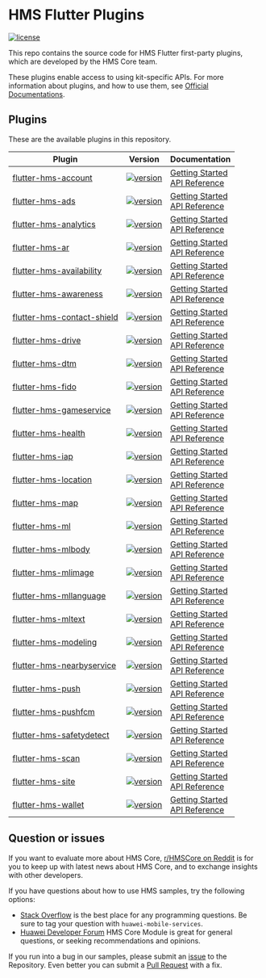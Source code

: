 # HMS Flutter Plugins

[![license](https://img.shields.io/badge/license-Apache--2.0-green)](./LICENSE)

This repo contains the source code for HMS Flutter first-party plugins, which are developed by the HMS Core team.

These plugins enable access to using kit-specific APIs. For more information
about plugins, and how to use them, see
[Official Documentations](https://developer.huawei.com/consumer/en/doc/overview/HMS-Core-Plugin?ha_source=hms1).

## Plugins

These are the available plugins in this repository.

| Plugin | Version | Documentation |
|---|---|---|
| [flutter-hms-account](./flutter-hms-account) | [![version](https://img.shields.io/pub/v/huawei_account?style=for-the-badge)](https://pub.dev/packages/huawei_account) | [Getting Started](https://developer.huawei.com/consumer/en/doc/development/HMS-Plugin-Guides/prepare-dev-env-0000001050727032?ha_source=hms1) <br/> [API Reference](https://developer.huawei.com/consumer/en/doc/development/HMS-Plugin-References/overview-0000001051087484?ha_source=hms1) |
| [flutter-hms-ads](./flutter-hms-ads) | [![version](https://img.shields.io/pub/v/huawei_ads?style=for-the-badge)](https://pub.dev/packages/huawei_ads) | [Getting Started](https://developer.huawei.com/consumer/en/doc/development/HMS-Plugin-Guides/preparedevenv-0000001050196443?ha_source=hms1) <br/> [API Reference](https://developer.huawei.com/consumer/en/doc/development/HMS-Plugin-References/overview-0000001051055789?ha_source=hms1) |
| [flutter-hms-analytics](./flutter-hms-analytics) | [![version](https://img.shields.io/pub/v/huawei_analytics?style=for-the-badge)](https://pub.dev/packages/huawei_analytics) | [Getting Started](https://developer.huawei.com/consumer/en/doc/development/HMS-Plugin-Guides/preparing-dev-env-0000001050169140?ha_source=hms1) <br/> [API Reference](https://developer.huawei.com/consumer/en/doc/development/HMS-Plugin-References/overview-0000001050176764?ha_source=hms1) |
| [flutter-hms-ar](./flutter-hms-ar) | [![version](https://img.shields.io/pub/v/huawei_ar?style=for-the-badge)](https://pub.dev/packages/huawei_ar) | [Getting Started](https://developer.huawei.com/consumer/en/doc/development/HMS-Plugin-Guides/preparing-the-dev-env-0000001058904505?ha_source=hms1) <br/> [API Reference](https://developer.huawei.com/consumer/en/doc/development/HMS-Plugin-References/flutter-apis-overview-0000001059271506?ha_source=hms1) |
| [flutter-hms-availability](./flutter-hms-availability) | [![version](https://img.shields.io/pub/v/huawei_hmsavailability?style=for-the-badge)](https://pub.dev/packages/huawei_hmsavailability) | [Getting Started](https://developer.huawei.com/consumer/en/doc/development/HMS-Plugin-Guides/introduction-0000001128351789?ha_source=hms1) <br/> [API Reference](https://developer.huawei.com/consumer/en/doc/development/HMS-Plugin-References-V1/overview-0000001081433280-V1?ha_source=hms1) |
| [flutter-hms-awareness](./flutter-hms-awareness) | [![version](https://img.shields.io/pub/v/huawei_awareness?style=for-the-badge)](https://pub.dev/packages/huawei_awareness) | [Getting Started](https://developer.huawei.com/consumer/en/doc/development/HMS-Plugin-Guides/preparing-dev-environment-0000001073460239?ha_source=hms1) <br/> [API Reference](https://developer.huawei.com/consumer/en/doc/development/HMS-Plugin-References/overview-0000001074252416?ha_source=hms1) |
| [flutter-hms-contact-shield](./flutter-hms-contact-shield) | [![version](https://img.shields.io/pub/v/huawei_contactshield?style=for-the-badge)](https://pub.dev/packages/huawei_contactshield) | [Getting Started](https://developer.huawei.com/consumer/en/doc/development/HMS-Plugin-Guides/prepare-dev-env-0000001063534692?ha_source=hms1) <br/> [API Reference](https://developer.huawei.com/consumer/en/doc/development/HMS-Plugin-References-V1/overview-0000001063989606-V1?ha_source=hms1) |
| [flutter-hms-drive](./flutter-hms-drive) | [![version](https://img.shields.io/pub/v/huawei_drive?style=for-the-badge)](https://pub.dev/packages/huawei_drive) | [Getting Started](https://developer.huawei.com/consumer/en/doc/development/HMS-Plugin-Guides/introduction-0000001077725482?ha_source=hms1) <br/> [API Reference](https://developer.huawei.com/consumer/en/doc/development/HMS-Plugin-References-V1/overview-0000001096843987-V1?ha_source=hms1) |
| [flutter-hms-dtm](./flutter-hms-dtm) | [![version](https://img.shields.io/pub/v/huawei_dtm?style=for-the-badge)](https://pub.dev/packages/huawei_dtm) | [Getting Started](https://developer.huawei.com/consumer/en/doc/development/HMS-Plugin-Guides/prepare-dev-env-0000001062877462?ha_source=hms1) <br/> [API Reference](https://developer.huawei.com/consumer/en/doc/development/HMS-Plugin-References/hms-dtm-0000001062337272?ha_source=hms1) |
| [flutter-hms-fido](./flutter-hms-fido) | [![version](https://img.shields.io/pub/v/huawei_fido?style=for-the-badge)](https://pub.dev/packages/huawei_fido) | [Getting Started](https://developer.huawei.com/consumer/en/doc/development/HMS-Plugin-Guides/introduction-0000001096579081?ha_source=hms1) <br/> [API Reference](https://developer.huawei.com/consumer/en/doc/development/HMS-Plugin-References-V1/overview-0000001096697417-V1?ha_source=hms1) |
| [flutter-hms-gameservice](./flutter-hms-gameservice) | [![version](https://img.shields.io/pub/v/huawei_gameservice?style=for-the-badge)](https://pub.dev/packages/huawei_gameservice) | [Getting Started](https://developer.huawei.com/consumer/en/doc/development/HMS-Plugin-Guides-V1/introduction-0000001080980430-V1?ha_source=hms1) <br/> [API Reference](https://developer.huawei.com/consumer/en/doc/development/HMS-Plugin-References-V1/flutter-apis-overview-0000001080990190-V1?ha_source=hms1) |
| [flutter-hms-health](./flutter-hms-health) | [![version](https://img.shields.io/pub/v/huawei_health?style=for-the-badge)](https://pub.dev/packages/huawei_health) | [Getting Started](https://developer.huawei.com/consumer/en/doc/development/HMS-Plugin-Guides/prep-dev-env-0000001073758189?ha_source=hms1) <br/> [API Reference](https://developer.huawei.com/consumer/en/doc/development/HMS-Plugin-References/flutter-overview-0000001073231093?ha_source=hms1) |
| [flutter-hms-iap](./flutter-hms-iap) | [![version](https://img.shields.io/pub/v/huawei_iap?style=for-the-badge)](https://pub.dev/packages/huawei_iap) | [Getting Started](https://developer.huawei.com/consumer/en/doc/development/HMS-Plugin-Guides/preparing-dev-environment-0000001051081604?ha_source=hms1) <br/> [API Reference](https://developer.huawei.com/consumer/en/doc/development/HMS-Plugin-References/overview-0000001051005695?ha_source=hms1) |
| [flutter-hms-location](./flutter-hms-location) | [![version](https://img.shields.io/pub/v/huawei_location?style=for-the-badge)](https://pub.dev/packages/huawei_location) | [Getting Started](https://developer.huawei.com/consumer/en/doc/development/HMS-Plugin-Guides/prepare-dev-env-0000001050433505?ha_source=hms1) <br/> [API Reference](https://developer.huawei.com/consumer/en/doc/development/HMS-Plugin-References/fused-location-client-0000001050179418?ha_source=hms1) |
| [flutter-hms-map](./flutter-hms-map) | [![version](https://img.shields.io/pub/v/huawei_map?style=for-the-badge)](https://pub.dev/packages/huawei_map) | [Getting Started](https://developer.huawei.com/consumer/en/doc/development/HMS-Plugin-Guides/preparing-dev-environment-0000001050190755?ha_source=hms1) <br/> [API Reference](https://developer.huawei.com/consumer/en/doc/development/HMS-Plugin-References/bitmap-desc-0000001050430775?ha_source=hms1) |
| [flutter-hms-ml](./flutter-hms-ml) | [![version](https://img.shields.io/pub/v/huawei_ml?style=for-the-badge)](https://pub.dev/packages/huawei_ml) | [Getting Started](https://developer.huawei.com/consumer/en/doc/development/HMS-Plugin-Guides/prepare-dev-env-0000001052511642?ha_source=hms1) <br/> [API Reference](https://developer.huawei.com/consumer/en/doc/development/HMS-Plugin-References/overview-0000001052975193?ha_source=hms1) |
| [flutter-hms-mlbody](./flutter-hms-mlbody) | [![version](https://img.shields.io/pub/v/huawei_ml_body?style=for-the-badge)](https://pub.dev/packages/huawei_ml_body) | [Getting Started](https://developer.huawei.com/consumer/en/doc/development/HMS-Plugin-Guides/prepare-dev-env-0000001052511642?ha_source=hms1) <br/> [API Reference](https://developer.huawei.com/consumer/en/doc/development/HMS-Plugin-References/overview-0000001226846399?ha_source=hms1) |
| [flutter-hms-mlimage](./flutter-hms-mlimage) | [![version](https://img.shields.io/pub/v/huawei_ml_image?style=for-the-badge)](https://pub.dev/packages/huawei_ml_image) | [Getting Started](https://developer.huawei.com/consumer/en/doc/development/HMS-Plugin-Guides/prepare-dev-env-0000001052511642?ha_source=hms1) <br/> [API Reference](https://developer.huawei.com/consumer/en/doc/development/HMS-Plugin-References/mlimg-overview-0000001237615881?ha_source=hms1) |
| [flutter-hms-mllanguage](./flutter-hms-mllanguage) | [![version](https://img.shields.io/pub/v/huawei_ml_language?style=for-the-badge)](https://pub.dev/packages/huawei_ml_language) | [Getting Started](https://developer.huawei.com/consumer/en/doc/development/HMS-Plugin-Guides/prepare-dev-env-0000001052511642?ha_source=hms1) <br/> [API Reference](https://developer.huawei.com/consumer/en/doc/development/HMS-Plugin-References/overview-0000001194201510?ha_source=hms1) |
| [flutter-hms-mltext](./flutter-hms-mltext) | [![version](https://img.shields.io/pub/v/huawei_ml_text?style=for-the-badge)](https://pub.dev/packages/huawei_ml_text) | [Getting Started](https://developer.huawei.com/consumer/en/doc/development/HMS-Plugin-Guides/prepare-dev-env-0000001052511642?ha_source=hms1) <br/> [API Reference](https://developer.huawei.com/consumer/en/doc/development/HMS-Plugin-References/mltext-overview-0000001181686694?ha_source=hms1) |
| [flutter-hms-modeling](./flutter-hms-modeling) | [![version](https://img.shields.io/pub/v/huawei_modeling3d?style=for-the-badge)](https://pub.dev/packages/huawei_modeling3d) | [Getting Started](https://developer.huawei.com/consumer/en/doc/development/HMS-Plugin-Guides/prepare-dev-env-0000001210329461?ha_source=hms1) <br/> [API Reference](https://developer.huawei.com/consumer/en/doc/development/HMS-Plugin-References/overview-0000001208666915?ha_source=hms1) |
| [flutter-hms-nearbyservice](./flutter-hms-nearbyservice) | [![version](https://img.shields.io/pub/v/huawei_nearbyservice?style=for-the-badge)](https://pub.dev/packages/huawei_nearbyservice) | [Getting Started](https://developer.huawei.com/consumer/en/doc/development/HMS-Plugin-Guides/prepare-dev-env-0000001074265856?ha_source=hms1) <br/> [API Reference](https://developer.huawei.com/consumer/en/doc/development/HMS-Plugin-References/overview-0000001074428872?ha_source=hms1) |
| [flutter-hms-push](./flutter-hms-push) | [![version](https://img.shields.io/pub/v/huawei_push?style=for-the-badge)](https://pub.dev/packages/huawei_push) | [Getting Started](https://developer.huawei.com/consumer/en/doc/development/HMS-Plugin-Guides/prepare-dev-env-0000001051136140?ha_source=hms1) <br/> [API Reference](https://developer.huawei.com/consumer/en/doc/development/HMS-Plugin-References/push-overview-0000001057463088?ha_source=hms1) |
| [flutter-hms-pushfcm](./flutter-hms-pushfcm) | [![version](https://img.shields.io/pub/v/huawei_push_fcm?style=for-the-badge)](https://pub.dev/packages/huawei_push_fcm) | [Getting Started](https://developer.huawei.com/consumer/en/doc/development/HMS-Plugin-Guides/prepare-dev-env-0000001051136140?ha_source=hms1) <br/> [API Reference](https://developer.huawei.com/consumer/en/doc/development/HMS-Plugin-References/push-fcm-overview-0000001193494744?ha_source=hms1) |
| [flutter-hms-safetydetect](./flutter-hms-safetydetect) | [![version](https://img.shields.io/pub/v/huawei_safetydetect?style=for-the-badge)](https://pub.dev/packages/huawei_safetydetect) | [Getting Started](https://developer.huawei.com/consumer/en/doc/development/HMS-Plugin-Guides/prep-dev-env-0000001061376620?ha_source=hms1) <br/> [API Reference](https://developer.huawei.com/consumer/en/doc/development/HMS-Plugin-References/overview-0000001060304308?ha_source=hms1) |
| [flutter-hms-scan](./flutter-hms-scan) | [![version](https://img.shields.io/pub/v/huawei_scan?style=for-the-badge)](https://pub.dev/packages/huawei_scan) | [Getting Started](https://developer.huawei.com/consumer/en/doc/development/HMS-Plugin-Guides/prepare-dev-env-0000001054637955?ha_source=hms1) <br/> [API Reference](https://developer.huawei.com/consumer/en/doc/development/HMS-Plugin-References/overview-0000001054390809?ha_source=hms1) |
| [flutter-hms-site](./flutter-hms-site) | [![version](https://img.shields.io/pub/v/huawei_site?style=for-the-badge)](https://pub.dev/packages/huawei_site) | [Getting Started](https://developer.huawei.com/consumer/en/doc/development/HMS-Plugin-Guides/prepare-dev-env-0000001050181325?ha_source=hms1) <br/> [API Reference](https://developer.huawei.com/consumer/en/doc/development/HMS-Plugin-References/search-0000001050285502?ha_source=hms1) |
| [flutter-hms-wallet](./flutter-hms-wallet) | [![version](https://img.shields.io/pub/v/huawei_wallet?style=for-the-badge)](./flutter-hms-wallet) | [Getting Started](https://developer.huawei.com/consumer/en/doc/development/HMS-Plugin-Guides/service-introduction-0000001096846895?ha_source=hms1) <br/> [API Reference](https://developer.huawei.com/consumer/en/doc/development/HMS-Plugin-References-V1/flutter-overview-0000001078375892-V1?ha_source=hms1) |


## Question or issues

If you want to evaluate more about HMS Core, [r/HMSCore on Reddit](https://www.reddit.com/r/HuaweiDevelopers/) is for you to keep up with latest news about HMS Core, and to exchange insights with other developers.

If you have questions about how to use HMS samples, try the following options:

- [Stack Overflow](https://stackoverflow.com/questions/tagged/huawei-mobile-services) is the best place for any programming questions. Be sure to tag your question with `huawei-mobile-services`.
- [Huawei Developer Forum](https://forums.developer.huawei.com/forumPortal/en/home?fid=0101187876626530001?ha_source=hms1) HMS Core Module is great for general questions, or seeking recommendations and opinions.

If you run into a bug in our samples, please submit an [issue](https://github.com/HMS-Core/hms-flutter-plugin/issues) to the Repository. Even better you can submit a [Pull Request](https://github.com/HMS-Core/hms-flutter-plugin/pulls) with a fix.
